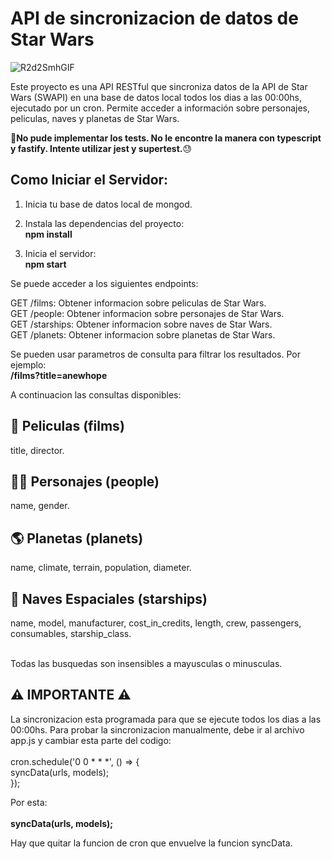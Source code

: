 # API de sincronizacion de datos de Star Wars
![R2d2SmhGIF](https://github.com/Joaquinbrialva/SWAPI/assets/93806772/156f423e-1139-41f2-982c-1b9dfcd6b614)


Este proyecto es una API RESTful que sincroniza datos de la API de Star Wars (SWAPI) en una base de datos local todos los dias a las 00:00hs, ejecutado por un cron. Permite acceder a información sobre personajes, peliculas, naves y planetas de Star Wars.

🛑<b>No pude implementar los tests. No le encontre la manera con typescript y fastify. Intente utilizar jest y supertest.</b>😓

## Como Iniciar el Servidor:

1. Inicia tu base de datos local de mongod.

2. Instala las dependencias del proyecto:<br>
<b>npm install</b>

3. Inicia el servidor:<br>
<b>npm start</b>

Se puede acceder a los siguientes endpoints:

GET /films: Obtener informacion sobre peliculas de Star Wars.<br>
GET /people: Obtener informacion sobre personajes de Star Wars.<br>
GET /starships: Obtener informacion sobre naves de Star Wars.<br>
GET /planets: Obtener informacion sobre planetas de Star Wars.<br>

Se pueden usar parametros de consulta para filtrar los resultados. Por ejemplo:<br> <b>/films?title=anewhope</b>

A continuacion las consultas disponibles:

## 🎥 Peliculas (films)
title, director.

## 👨‍🚀 Personajes (people)
name, gender.

## 🌎 Planetas (planets)
name, climate, terrain, population, diameter.

## 🚀 Naves Espaciales (starships)
name, model, manufacturer, cost_in_credits, length, crew, passengers, consumables, starship_class.

<br>Todas las busquedas son insensibles a mayusculas o minusculas.

## ⚠️ IMPORTANTE ⚠️
La sincronizacion esta programada para que se ejecute todos los dias a las 00:00hs. Para probar la sincronizacion manualmente, debe ir al archivo app.js y cambiar esta parte del codigo:<br><br>
cron.schedule('0 0 * * *', () => {<br>
    syncData(urls, models);<br>
});

Por esta:<br><br>
<b>syncData(urls, models);</b>

Hay que quitar la funcion de cron que envuelve la funcion syncData.
